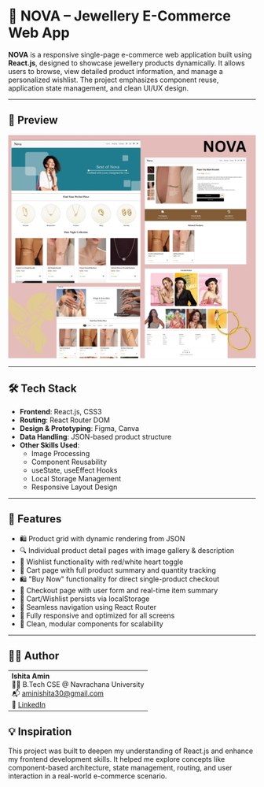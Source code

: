 # 💎 NOVA – Jewellery E-Commerce Web App

**NOVA** is a responsive single-page e-commerce web application built using **React.js**, designed to showcase jewellery products dynamically. It allows users to browse, view detailed product information, and manage a personalized wishlist. The project emphasizes component reuse, application state management, and clean UI/UX design.

---

## 📸 Preview

![project overview](1.jpg)

---

## 🛠️ Tech Stack

- **Frontend**: React.js, CSS3
- **Routing**: React Router DOM
- **Design & Prototyping**: Figma, Canva
- **Data Handling**: JSON-based product structure
- **Other Skills Used**:
  - Image Processing
  - Component Reusability
  - useState, useEffect Hooks
  - Local Storage Management
  - Responsive Layout Design

---

## 🚀 Features

- 🛍️ Product grid with dynamic rendering from JSON  
- 🔍 Individual product detail pages with image gallery & description  
- 💖 Wishlist functionality with red/white heart toggle  
- 🛒 Cart page with full product summary and quantity tracking  
- 🛍️ "Buy Now" functionality for direct single-product checkout  
- 💸 Checkout page with user form and real-time item summary  
- 🧹 Cart/Wishlist persists via localStorage  
- 🔁 Seamless navigation using React Router  
- 📱 Fully responsive and optimized for all screens  
- 🧩 Clean, modular components for scalability  

---
## 🙋‍♀️ Author

<table>
  <tr>
    <td>
      <strong>Ishita Amin</strong><br/>
      👩‍💻 B.Tech CSE @ Navrachana University<br/>
      📬 <a href="mailto:aminishita30@gmail.com">aminishita30@gmail.com</a><br/>
      🔗 <a href="https://linkedin.com/in/ishitaamin" target="_blank">LinkedIn</a><br/>
    </td>
  </tr>
</table>



## 💡 Inspiration

This project was built to deepen my understanding of React.js and enhance my frontend development skills. It helped me explore concepts like component-based architecture, state management, routing, and user interaction in a real-world e-commerce scenario.